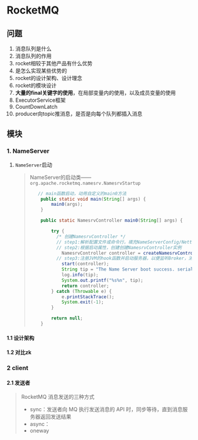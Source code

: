# RocketMQ

## 问题

1. 消息队列是什么
2. 消息队列的作用
3. rocket相较于其他产品有什么优势
4. 是怎么实现某些优势的
5. rocket的设计架构、设计理念
6. rocket的模块设计
7. **大量的final关键字的使用**，在局部变量内的使用，以及成员变量的使用
8. ExecutorService框架
9. CountDownLatch
10. producer向topic推消息，是否是向每个队列都插入消息

## 模块

### 1. NameServer

1. `NameServer`启动

   > NameServer的启动类——`org.apache.rocketmq.namesrv.NamesrvStartup`
   >
   > ```java
   > 	// main函数启动，动用自定义的main0方法
   >     public static void main(String[] args) {
   >         main0(args);
   >     }
   > 
   >     public static NamesrvController main0(String[] args) {
   > 
   >         try {
   >           /* 创建NamesrvController */
   >           // step1:解析配置文件或命令行，填充NameServerConfig/NettyServerConfig
   >           // step2:根据启动属性，创建创建NamesrvController实例
   >             NamesrvController controller = createNamesrvController(args);
   >           // step3:注册JVM的hook函数并启动服务器，以便监听Broker，消息生产者的网络请求 
   >             start(controller);
   >             String tip = "The Name Server boot success. serializeType=" + RemotingCommand.getSerializeTypeConfigInThisServer();
   >             log.info(tip);
   >             System.out.printf("%s%n", tip);
   >             return controller;
   >         } catch (Throwable e) {
   >             e.printStackTrace();
   >             System.exit(-1);
   >         }
   > 
   >         return null;
   >     }
   > ```
   >
   > 

#### 1.1 设计架构

#### 1.2 对比zk

### 2 client

#### 2.1 发送者

> RocketMQ 消息发送的三种方式
>
> - sync：发送者向 MQ 执行发送消息的 API 时，同步等待，直到消息服务器返回发送结果
> - async：
> - oneway



